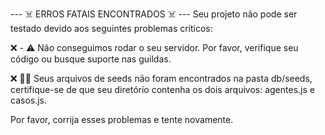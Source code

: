 
--- ☠️ ERROS FATAIS ENCONTRADOS ☠️ ---
Seu projeto não pode ser testado devido aos seguintes problemas críticos:

❌ - ⚠️ Não conseguimos rodar o seu servidor. Por favor, verifique seu código ou busque suporte nas guildas.

❌ 👨‍💻 Seus arquivos de seeds não foram encontrados na pasta db/seeds, certifique-se de que seu diretório contenha os dois arquivos: agentes.js e casos.js.


Por favor, corrija esses problemas e tente novamente.